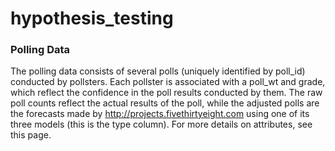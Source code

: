 # hypothesis_testing

### Polling Data
The polling data consists of several polls (uniquely identified by poll_id) conducted by pollsters. Each pollster is associated with a poll_wt and grade, which reflect the confidence in the poll results conducted by them. The raw poll counts reflect the actual results of the poll, while the adjusted polls are the forecasts made by http://projects.fivethirtyeight.com using one of its three models (this is the type column). For more details on attributes, see this page.
